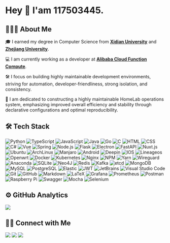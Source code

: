 # Hey 👋 I'am 117503445.

## 👨🏻‍💻 About Me

🎓 I earned my degree in Computer Science from [**Xidian University**](https://www.xidian.edu.cn/) and [**Zhejiang University**](http://www.zju.edu.cn/).

💻 I am currently working as a developer at [**Alibaba Cloud Function Compute**](https://www.alibabacloud.com/product/function-compute).

🛠️ I focus on building highly maintainable development environments, striving for automation, developer-friendliness, strong isolation, and consistency.

🧰 I am dedicated to constructing a highly maintainable HomeLab operations system, emphasizing improved overall efficiency and stability through declarative configurations and optimal reproducibility. 

## 🛠 Tech Stack

![Python](https://img.shields.io/badge/-Python-05122A?style=flat&logo=python)
![TypeScript](https://img.shields.io/badge/-TypeScript-05122A?style=flat&logo=TypeScript)
![JavaScript](https://img.shields.io/badge/-JavaScript-05122A?style=flat&logo=javascript)
![Java](https://img.shields.io/badge/-Java-05122A?style=flat&logo=Java&logoColor=FFA518)
![Go](https://img.shields.io/badge/-Go-05122A?style=flat&logo=Go&logoColor=FFA518)
![C](https://img.shields.io/badge/-C-05122A?style=flat&logo=C&logoColor=A8B9CC)
![HTML](https://img.shields.io/badge/-HTML-05122A?style=flat&logo=HTML5)
![CSS](https://img.shields.io/badge/-CSS-05122A?style=flat&logo=CSS3&logoColor=1572B6)
![C#](https://img.shields.io/badge/-C%23-05122A?style=flat&logo=c-sharp)
![Vue](https://img.shields.io/badge/-Vue-05122A?style=flat&logo=vuedotjs)
![Spring](https://img.shields.io/badge/-Spring-05122A?style=flat&logo=spring&logoColor=FFA518)
![Node.js](https://img.shields.io/badge/-Node.js-05122A?style=flat&logo=node.js)
![Flask](https://img.shields.io/badge/-Flask-05122A?style=flat&logo=flask)
![Electron](https://img.shields.io/badge/-Electron-05122A?style=flat&logo=Electron)
![FastAPI](https://img.shields.io/badge/-FastAPI-05122A?style=flat&logo=FastAPI)
![Nuxt.js](https://img.shields.io/badge/-Nuxt.js-05122A?style=flat&logo=nuxtdotjs)
![Ubuntu](https://img.shields.io/badge/-Ubuntu-05122A?style=flat&logo=Ubuntu)
![ArchLinux](https://img.shields.io/badge/-Arch-05122A?style=flat&logo=ArchLinux)
![Manjaro](https://img.shields.io/badge/-Manjaro-05122A?style=flat&logo=Manjaro)
![Android](https://img.shields.io/badge/-Android-05122A?style=flat&logo=Android)
![Deepin](https://img.shields.io/badge/-Deepin-05122A?style=flat&logo=Deepin)
![IOS](https://img.shields.io/badge/-IOS-05122A?style=flat&logo=ios)
![Lineageos](https://img.shields.io/badge/-Lineageos-05122A?style=flat&logo=lineageos)
![Openwrt](https://img.shields.io/badge/-Openwrt-05122A?style=flat&logo=Openwrt)
![Docker](https://img.shields.io/badge/-Docker-05122A?style=flat&logo=Docker)
![Kubernetes](https://img.shields.io/badge/-Kubernetes-05122A?style=flat&logo=Kubernetes)
![Nginx](https://img.shields.io/badge/-Nginx-05122A?style=flat&logo=Nginx)
![NPM](https://img.shields.io/badge/-NPM-05122A?style=flat&logo=NPM)
![Yarn](https://img.shields.io/badge/-Yarn-05122A?style=flat&logo=Yarn)
![Wireguard](https://img.shields.io/badge/-Wireguard-05122A?style=flat&logo=Wireguard)
![Anaconda](https://img.shields.io/badge/-Anaconda-05122A?style=flat&logo=Anaconda)
![SQLite](https://img.shields.io/badge/-SQLite-05122A?style=flat&logo=SQLite)
![Neo4J](https://img.shields.io/badge/-Neo4J-05122A?style=flat&logo=Neo4J)
![Redis](https://img.shields.io/badge/-Redis-05122A?style=flat&logo=Redis)
![Kafka](https://img.shields.io/badge/-kafka-05122A?style=flat&logo=apachekafka)
![etcd](https://img.shields.io/badge/-etcd-05122A?style=flat&logo=etcd)
![MongoDB](https://img.shields.io/badge/-MongoDB-05122A?style=flat&logo=MongoDB)
![MySQL](https://img.shields.io/badge/-MySQL-05122A?style=flat&logo=MySQL)
![PostgreSQL](https://img.shields.io/badge/-PostgreSQL-05122A?style=flat&logo=postgresql)
![Elastic](https://img.shields.io/badge/-Elastic-05122A?style=flat&logo=Elastic)
![JWT](https://img.shields.io/badge/-JWT-05122A?style=flat&logo=JSON%20web%20tokens)
![JetBrains](https://img.shields.io/badge/-JetBrains-05122A?style=flat&logo=JetBrains)
![Visual Studio Code](https://img.shields.io/badge/-Visual%20Studio%20Code-05122A?style=flat&logo=visual-studio-code&logoColor=007ACC)
![Git](https://img.shields.io/badge/-Git-05122A?style=flat&logo=git)
![GitHub](https://img.shields.io/badge/-GitHub-05122A?style=flat&logo=github)
![Markdown](https://img.shields.io/badge/-Markdown-05122A?style=flat&logo=markdown)
![LaTeX](https://img.shields.io/badge/-LaTeX-05122A?style=flat&logo=LaTeX)
![Grafana](https://img.shields.io/badge/-Grafana-05122A?style=flat&logo=Grafana)
![Prometheus](https://img.shields.io/badge/-Prometheus-05122A?style=flat&logo=Prometheus)
![Postman](https://img.shields.io/badge/-Postman-05122A?style=flat&logo=Postman)
![Raspberry Pi](https://img.shields.io/badge/-RaspberryPi-05122A?style=flat&logo=Raspberry-Pi)
![Swagger](https://img.shields.io/badge/-Swagger-05122A?style=flat&logo=swagger)
![Mocha](https://img.shields.io/badge/-Mocha-05122A?style=flat&logo=Mocha)
![Selenium](https://img.shields.io/badge/-Selenium-05122A?style=flat&logo=Selenium)

## ⚙️ GitHub Analytics

<img src="https://github-readme-stats-eight-theta.vercel.app/api?username=117503445&show_icons=true&theme=algolia&include_all_commits=true&count_private=true"/>

## 🤝🏻 Connect with Me

<p>
    <a href="mailto:t117503445@gmail.com"><img src="https://img.shields.io/badge/-t117503445@gmail.com-D14836?style=flat&logo=Gmail&logoColor=white"/></a>
    <a href="https://www.117503445.top"><img src="https://img.shields.io/badge/-117503445.top-3f51b5?style=flat&logo=Google-Chrome&logoColor=white"/></a>
    <a href="https://www.zhihu.com/people/marshmallow-81"><img src="https://img.shields.io/badge/-117503445-0066ff?style=flat&logo=zhihu&logoColor=white"/></a>
</p>

